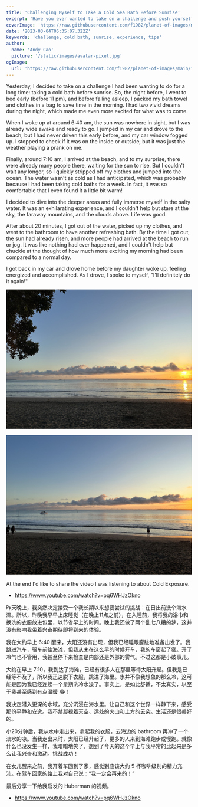 ```yaml
---
title: 'Challenging Myself to Take a Cold Sea Bath Before Sunrise'
excerpt: 'Have you ever wanted to take on a challenge and push yourself out of your comfort zone? Yesterday, I finally did just that and took a cold bath in the sea water before sunrise. Despite some unexpected setbacks, the experience was invigorating and left me feeling accomplished and ready to tackle whatever comes my way.'
coverImage: 'https://raw.githubusercontent.com/f1982/planet-of-images/main/img/morning-sea-bath24.jpeg'
date: '2023-03-04T05:35:07.322Z'
keywords: 'challenge, cold bath, sunrise, experience, tips'
author:
  name: 'Andy Cao'
  picture: '/static/images/avatar-pixel.jpg'
ogImage:
  url: 'https://raw.githubusercontent.com/f1982/planet-of-images/main/img/morning-sea-bath24.jpeg'
---
```


Yesterday, I decided to take on a challenge I had been wanting to do for a long time: taking a cold bath before sunrise. So, the night before, I went to bed early (before 11 pm), and before falling asleep, I packed my bath towel and clothes in a bag to save time in the morning. I had two vivid dreams during the night, which made me even more excited for what was to come.

When I woke up at around 6:40 am, the sun was nowhere in sight, but I was already wide awake and ready to go. I jumped in my car and drove to the beach, but I had never driven this early before, and my car window fogged up. I stopped to check if it was on the inside or outside, but it was just the weather playing a prank on me.

Finally, around 7:10 am, I arrived at the beach, and to my surprise, there were already many people there, waiting for the sun to rise. But I couldn't wait any longer, so I quickly stripped off my clothes and jumped into the ocean. The water wasn't as cold as I had anticipated, which was probably because I had been taking cold baths for a week. In fact, it was so comfortable that I even found it a little bit warm!

I decided to dive into the deeper areas and fully immerse myself in the salty water. It was an exhilarating experience, and I couldn't help but stare at the sky, the faraway mountains, and the clouds above. Life was good.

After about 20 minutes, I got out of the water, picked up my clothes, and went to the bathroom to have another refreshing bath. By the time I got out, the sun had already risen, and more people had arrived at the beach to run or jog. It was like nothing had ever happened, and I couldn't help but chuckle at the thought of how much more exciting my morning had been compared to a normal day.

I got back in my car and drove home before my daughter woke up, feeling energized and accomplished. As I drove, I spoke to myself, "I'll definitely do it again!"

![morning beach](https://raw.githubusercontent.com/f1982/planet-of-images/main/img/morning-sea-bath23.jpeg)

![morning beach](https://raw.githubusercontent.com/f1982/planet-of-images/main/img/morning-sea-bath21.jpeg)


At the end I'd like to share the video I was listening to about Cold Exposure.

- https://www.youtube.com/watch?v=pq6WHJzOkno



昨天晚上，我突然决定接受一个我长期以来想要尝试的挑战：在日出前洗个海水澡。所以，昨晚我早早上床睡觉（在晚上11点之前），在入睡前，我将我的浴巾和换洗的衣服放进包里，以节省早上的时间。晚上我还做了两个乱七八糟的梦，这并没有影响我带着兴奋期待即将到来的体验。

我在大约早上 6:40 醒来，太阳还没有出现，但我已经睡眼朦胧地准备出发了。我跳进汽车，驱车前往海滩，但我从未在这么早的时候开车，我的车窗起了雾。开了冷气也不管用，我甚至停下来检查是内部还是外部的雾气。不过这都是小破事儿。

大约在早上 7:10，我到达了海滩，已经有很多人在那里等待太阳升起。但我是已经等不及了，所以我迅速脱下衣服，跳进了海里。水并不像我想象的那么冷，这可能是因为我已经连续一个星期洗冷水澡了。事实上，是如此舒适，不太真实，以至于我甚至感到有点温暖 😂！

我决定潜入更深的水域，充分沉浸在海水里。让自己和这个世界一样静下来，感受那份平静和安逸。我不禁凝视着天空、远处的火山和上方的云朵。生活还是很美好的。

小20分钟后，我从水中走出来，拿起我的衣服，去海边的 bathroom 再冲了一个淡水的凉。当我走出来时，太阳已经升起了，更多的人来到海滩跑步或慢跑。就像什么也没发生一样，我暗暗地笑了，想到了今天的这个早上与我平常的比起来是多么让我兴奋和激动。挑战成功！

在女儿醒来之前，我开着车回到了家，感觉到应该大约 5 杯咖啡级别的精力充沛。在驾车回家的路上我对自己说：“我一定会再来的！”

最后分享一下给我启发的 Huberman 的视频。

- https://www.youtube.com/watch?v=pq6WHJzOkno


